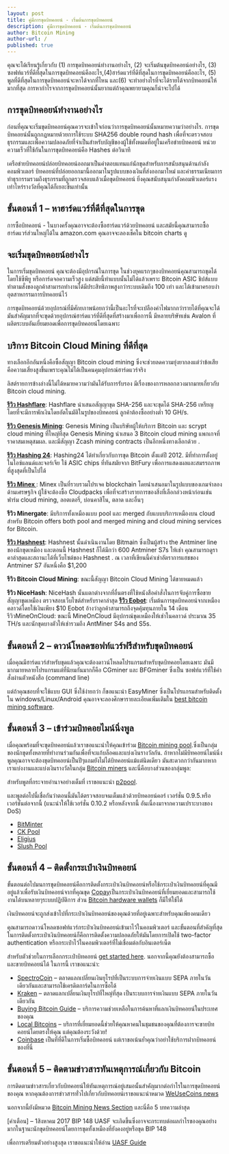 ```yaml
---
layout: post
title: คู่มืการขุดบิทคอยน์ - เริ่มต้นการขุดบิทคอยน์
description: คู่มืการขุดบิทคอยน์ - เริ่มต้นการขุดบิทคอยน์
author: Bitcoin Mining
author-url: /
published: true
---
```


คุณจะได้เรียนรู้เกี่ยวกับ (1) การขุดบิทคอยน์ทำงานอย่างไร, (2) จะเริ่มต้นขุดบิทคอยน์อย่างไร, (3) ซอฟท์แวร์ที่ดีที่สุดในการขุดบิทคอยน์คืออะไร,(4)ฮาร์ดแวร์ที่ดีที่สุดในการขุดบิทคอยน์คืออะไร, (5) พูลที่ดีที่สุดในการขุดบิทคอยน์จะหาได้จากที่ไหน และ(6) จะทำอย่างไรที่จะได้รายได้จากบิทคอยน์ให้มากที่สุด การหากำไรจากการขุดบิทคอยน์นั้นยากแต่ถ้าคุณพยายามคุณก็น่าจะไปได้

<h2>การขุดบิทคอยน์ทำงานอย่างไร</h2>

ก่อนที่คุณจะเริ่มขุดบิทคอยน์คุณควรจะเข้าใจก่อนว่าการขุดบิทคอยน์นั้นหมายความว่าอย่างไร. การขุดบิทคอยน์นั้นถูกกฎหมายด้วยการใช้ระบบ SHA256 double round hash เพื่อที่จะตรวจสอบธุรกรรมและเพื่อความปลอดภัยที่จำเป็นสำหรับบัญชีของผู้ใช้ทั้งหมดที่อยู่ในเครือข่ายบิทคอยน์  หน่วยความเร็วที่ใช้กันในการขุดบิทคอยน์คือ Hashes ต่อวินาที

เครือข่ายบิทคอยน์ปล่อยบิทคอยน์ออกมาเป็นค่าตอบแทนแก่นักขุดสำหรับการสนับสนุนด้านกำลังคอมพิวเตอร์ บิทคอยน์ที่ปล่อยออกมานี้ออกมาในรูปแบบของเงินที่ส่งออกมาใหม่ และค่าธรรมเนียมการทำธุรกรรมรวมถึงธุรกรรมที่ถูกตรวจสอบแล้วเมื่อขุดบิทคอยน์ ยิ่งคุณสนับสนุนกำลังคอมพิวเตอร์แรงเท่าไหร่รางวัลที่คุณได้ก็เยอะขึ้นเท่านั้น 
 
<h2>ขั้นตอนที่ 1 – หาฮาร์ดแวร์ที่ดีที่สุดในการขุด</h2>

การซื้อบิทคอยน์ - ในบางครั้งคุณอาจจะต้องซื้อฮาร์ดแวร์ด้วยบิทคอยน์ และสมัยนี้คุณสามารถซื้อฮาร์ดแวร์ส่วนใหญ่ได้ใน amazon.com คุณอาจจะลองเช็คใน bitcoin charts ดู
<h2>จะเริ่มขุดบิทคอยน์อย่างไร</h2>

ในการเริ่มขุดบิทคอยน์ คุณจะต้องมีอุปกรณ์ในการขุด ในช่วงยุคแรกๆของบิทคอยน์คุณสามารถขุดได้โดยใช้ซีพียู หรือการ์ดจอความเร็วสูง แต่สมัยนี้ทำแบบนั้นไม่ได้แล้วเพราะ Bitcoin ASIC ชิปส์แบบทำตามสั่งของลูกค้าสามารถทำงานได้มีประสิทธิภาพสูงกว่าระบบเดิมถึง 100 เท่า และได้เข้ามาครอบงำอุตสาหกรรมการบิทคอยน์ไว้

การขุดบิทคอยน์ด้วยอุปกรณ์ที่มีศักยภาพน้อยกว่านี้เป็นอะไรที่จะเปลืองค่าไฟมากกว่ารายได้ที่คุณจะได้ มันสำคัญมากที่จะขุดด้วยอุปกรณ์ฮาร์ดแวร์ที่ดีที่สุดที่สร้างมาเพื่อการนี้ มีหลายบริษัทเช่น Avalon ที่ผลิตระบบอันเยี่ยมยอดเพื่อการขุดบิทคอยน์โดยเฉพาะ

<h2>บริการ Bitcoin Cloud Mining ที่ดีที่สุด</h2>

ทางเลือกอีกอันหนึ่งคือซื้อสัญญา Bitcoin cloud mining ซึ่งจะช่วยลดความยุ่งยากลงแต่ว่าข้อเสียคือความเสี่ยงสูงขึ้นเพราะคุณไม่ได้เป็นคนคุมอุปกรณ์ฮาร์ดแวร์จริง

ลิสต์รายการข้างล่างนี้ไม่ได้หมายความว่ามันได้รับการรับรอง มีเรื่องของการหลอกลวงมากมายเกี่ยวกับ Bitcoin cloud mining.

<strong><a href="http://geni.us/hashflare">รีวิว Hashflare</a></strong>: Hashflare นำเสนอสัญญาขุด SHA-256 และจะขุดได้ SHA-256 เหรียญ โดยที่จะมีการพักเงินโดยอัตโนมัติในรูปของบิทคอยน์ ลูกค้าต้องซื้ออย่างต่ำ 10 GH/s.

<strong><a href="http://geni.us/advendorgm">รีวิว Genesis Mining</a></strong>: Genesis Mining เป็นบริษัทผู้ให้บริการ Bitcoin และ scrypt cloud mining ที่ใหญ่ที่สุด Genesis Mining นำเสนอ 3 Bitcoin cloud mining แพกเกจที่ราคาสมเหตุสมผล. และมีสัญญา Zcash mining contracts เป็นอีกหนึ่งทางเลือกด้วย .

<strong><a href="http://geni.us/hashing24">รีวิว Hashing 24</a></strong>: Hashing24 ได้ทำเกี่ยวกับการขุด Bitcoin ตั้งแต่ปี 2012. มีที่ทำการตั้งอยู่ในไอซ์แลนด์และจอร์เจีย ใช้ ASIC chips ที่ทันสมัยจาก BitFury เพื่อการแสดงผลและสมรรถภาพที่สูงสุดที่เป็นไปได้

<strong><a href="http://geni.us/minex">รีวิว Minex </a></strong>: Minex เป็นที่รวบรวมโปรเจค blockchain โดยนำเสนอมาในรูปแบบของเกมจำลองด้านเศรษฐกิจ ผู้ใช้จะต้องซื้อ Cloudpacks เพื่อที่จะสร้างรายการของสิ่งที่เลือกล่วงหน้าก่อนเช่น ฟาร์ม cloud mining, ลอตเตอรี่, บ่อนคาสิโน, ตลาด และอื่นๆ 

<strong>รีวิว Minergate</strong>: มีบริการทั้งเหมืองแบบ pool และ merged กับแบบบริการเหมืองบน cloud สำหรับ Bitcoin offers both pool and merged mining and cloud mining services for Bitcoin.

<strong><a href="http://geni.us/advendorgm">รีวิว Hashnest</a></strong>: Hashnest  นั้นดำเนินงานโดย Bitmain ซึ่งเป็นผู้สร้าง the Antminer line ของนักขุดเหมือง และตอนนี้  Hashnest ก็ได้มีกว่า 600 Antminer S7s ให้เช่า คุณสามารถดูราคาล่าสุดและสถานะได้ที่เว็บไซต์ของ Hashnest . ณ เวลาที่เขียนนี้ค่าเช่าอัตราการแฮชของ Antminer S7 อันหนึ่งคือ $1,200

<strong>รีวิว Bitcoin Cloud Mining</strong>: ขณะนี้สัญญา Bitcoin Cloud Mining ได้ขายหมดแล้ว            

<strong>รีวิว NiceHash</strong>: NiceHash นั้นแตกต่างจากที่อื่นตรงที่ใช้หนังสือคำสั่งในการจับคู่การซื้อขายสัญญาขุดเหมือง ตรวจสอบเว็บไซต์สำหรับราคาล่าสุด 
<strong><a href="http://geni.us/hashflare">รีวิว Eobot</a></strong>:  เริ่มต้นการขุดบิทคอยน์จากเหมืองคลาวด์โดยใช้เงินเพียง $10 Eobot อ้างว่าลูกค้าสามารถถึงจุดคุ้มทุนภายใน 14 เดือน
รีวิวMineOnCloud: ขณะนี้ MineOnCloud  มีอุปกรณ์ขุดเหมืองให้เช่าในคลาวด์ ประมาณ 35 TH/s และนักขุดบางตัวให้เช่ารวมถึง AntMiner S4s and S5s.

<h2>ขั้นตอนที่ 2 – ดาวน์โหลดซอฟท์แวร์ฟรีสำหรับขุดบิทคอยน์</h2>

เมื่อคุณมีฮาร์ดแวร์สำหรับขุดแล้วคุณจะต้องดาวน์โหลดโปรแกรมสำหรับขุดบิทคอยโดยเฉพาะ มันมีมากมายหลายโปรแกรมแต่ที่นิยมกันมากก็คือ CGminer และ BFGminer ซึ่งเป็น ซอฟท์แวร์ที่ใช้คำสั่งผ่านตัวหนังสือ (command line)

แต่ถ้าคุณชอบที่จะใช้แบบ GUI ซึ่งใช้ง่ายกว่า ก็ขอแนะนำ EasyMiner ซึ่งเป็นโปรแกรมสำหรับติดตั้งใน windows/Linux/Android
คุณอาจจะลองศึกษารายละเอียดเพิ่มเติมใน <a href="https://www.bitcoinmining.com/bitcoin-mining-software/">best bitcoin mining software</a>.

<h2>ขั้นตอนที่ 3 – เข้าร่วมบิทคอยไมน์นิ่งพูล</h2>

เมื่อคุณพร้อมที่จะขุดบิทคอยน์แล้วเราขอแนะนำให้คุณเข้าร่วม <a href="https://www.bitcoinmining.com/bitcoin-mining-pools/">Bitcoin mining pool</a>.ซึ่งเป็นกลุ่มของนักขุดทั้งหลายที่ทำงานร่วมกันเพื่อที่จะแก้บล็อคและแบ่งเงินรางวัลกัน. ถ้าหากไม่มีบิทคอยน์ไมน์นิ่งพูลคุณอาจจะต้องขุดบิทคอยน์เป็นปีๆแถมยังไม่ได้บิทคอยน์แม้แต่นิดเดียว มันสะดวกกว่ากันมากหากเราแบ่งงานและแบ่งเงินรางวัลในกลุ่ม <a href="https://www.bitcoinminer.com/">Bitcoin miners</a> และนี่คือบางส่วนของกลุ่มพูล:

สำหรับพูลที่กระจายอำนาจอย่างเต็มที่ เราขอแนะนำ <a href="http://p2pool.in/">p2pool</a>.

และพูลต่อไปนี้เชื่อกันว่าตอนนี้มันได้ตรวจสอบจนเต็มแล้วด้วยบิทคอยน์คอร์ เวอร์ชั่น 0.9.5.หรือเวอร์ชั่นต่อจากนี้ (แนะนำให้ใช้เวอร์ชั่น 0.10.2 หรือหลังจากนี้ อันเนื่องมาจากความเปราะบางของ DoS)
<ul>
<li><a href="https://bitminter.com/">BitMinter</a></li>
<li><a href="http://www.kano.is/">CK Pool</a></li>
<li><a href="http://eligius.st/~gateway/">Eligius</a></li>
<li><a href="https://en.bitcoin.it/wiki/Bitcoin_Pooled_Mining">Slush Pool</a></li>
</ul>
<h2>ขั้นตอนที่ 4 – ติดตั้งกระเป๋าเงินบิทคอยน์</h2>

ขั้นตอนต่อไปมนการขุดบิทคอยน์คือการติดตั้งกระเป๋าเงินบิทคอยน์หรือใช้กระเป๋าเงินบิทคอยน์ที่คุณมีอยู่แล้วเพื่อรับเงินบิทคอยน์จากที่คุณขุด   <a href="http://geni.us/copay">Copay</a>เป็นกระเป๋าเงินบิทคอยน์ที่เยี่ยมยอดและสามารถใช้งานได้บนหลายๆระบบปฏิบัติการ ส่วน <a href="http://geni.us/ledger">Bitcoin hardware wallets</a> ก็มีให้ใช้ได้

เงินบิทคอยน์จะถูกส่งเข้าไปที่กระเป๋าเงินบิทคอยน์ของคุณด้วยที่อยู่เฉพาะสำหรับคุณเพียงคนเดียว

คุณสามารถดาวน์โหลดซอฟท์แวร์กระป๋าเงินบิทคอยน์เข้ามาไว้ในคอมพิวเตอร์ และขั้นตอนที่สำคัญที่สุดในการติดตั้งกระเป๋าเงินบิทคอยน์ก็คือการติดตั้งความปลอดภัยให้มันโดยการเปิดใช้ two-factor authentication หรือกระเป๋าไว้ในคอมพิวเตอร์ที่ไม่เชื่อมต่อกับอินเตอร์เน็ต

สำหรับตัวช่วยในการเลือกกระเป๋าบิทคอยน์ <a href="https://www.weusecoins.com/en/find-the-best-bitcoin-wallet/">get started here</a>.
นอกจากนี้คุณยังต้องสามารถซื้อและขายบิทคอยน์ได้ ในการนี้ เราขอแนะนำ:
<ul>
<li><a href="http://geni.us/spectrocoin">SpectroCoin</a> – ตลาดแลกเปลี่ยนเงินยุโรปที่เป็นระบบการจ่ายเงินแบบ SEPA ภายในวันเดียวกันและสามารถใช้เครดิตการ์ดในการซื้อได้</li>
<li><a href="https://www.kraken.com/"> Kraken</a> – ตลาดแลกเปลี่ยนเงินยุโรปที่ใหญ่ที่สุด เป็นระบบการจ่ายเงินแบบ SEPA ภายในวันเดียวกัน    </li>
<li><a href="https://www.weusecoins.com/en/how-buy-bitcoins-online-best-bitcoin-exchange-rate-bitcoin-price/">Buying Bitcoin Guide</a> – บริการความช่วยเหลือในการค้นหาที่แลกเงินบิทคอยน์ในประเทศของคุณ </li>
<li><a href=http://geni.us/localbitcoins"">Local Bitcoins</a> – บริการที่เยี่ยมยอดนี้ช่วยให้คุณหาคนในชุมชนของคุณที่ต้องการจะขายบิทคอยน์โดยตรงให้คุณ แต่คุณต้องระวังด้วย!</li>
<li> <a href="http://geni.us/coinbase">Coinbase</a> เป็นที่ที่ดีในการเริ่มซื้อบิทคอยน์ แต่เราขอเน้นย้ำคุณว่าอย่าใช้บริการฝากบิทคอยน์ของที่นี่</li>
</ul>
<h2>ขั้นตอนที่ 5 – ติดตามข่าวสารทันเหตุการณ์เกี่ยวกับ Bitcoin </h2>

การติดตามข่าวสารเกี่ยวกับบิทคอยน์ให้ทันเหตุการณ์อยู่เสมอนั้นสำคัญมากต่อกำไรในการขุดบิทคอยน์ของคุณ หากคุณต้องการข่าวสารทั่วไปเกี่ยวกับบิทคอยน์เราขอแนะนำหมวด <a href="https://www.weusecoins.com/news/">WeUseCoins news</a> 

นอกจากนี้ยังมีหมวด <a href="https://www.bitcoinmining.com/news/">Bitcoin Mining News Section</a> และนี่คือ 5 บทความล่าสุด

[คำเตือน] – 1สิงหาคม 2017 BIP 148 UASF จะเกิดขึ้นซึ่งอาจจะกระทบต่อผลกำไรของคุณอย่างมากในฐานะนักขุดบิทคอยน์โดยการขุดทั้งเหมืองที่ยังคงอยู่หรือขุด BIP 148

เพื่อการเตรียมตัวอย่างสูงสุด เราขอแนะนำให้อ่าน <a href="https://www.weusecoins.com/uasf-guide/">UASF Guide</a>


